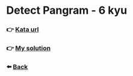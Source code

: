 # Detect Pangram - 6 kyu

### :point_right: [Kata url](https://www.codewars.com/kata/545cedaa9943f7fe7b000048)

### :point_right: [My solution](./index.js)

### :arrow_left: [Back](../README.md)
